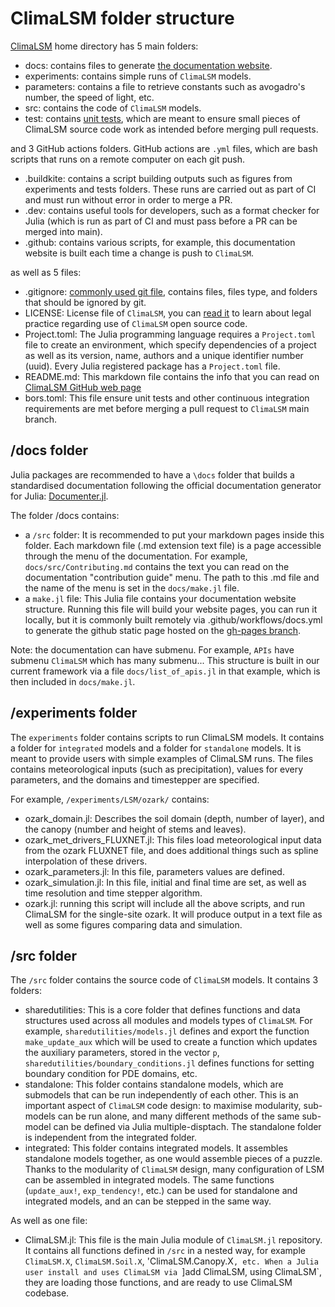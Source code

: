 # ClimaLSM folder structure

[ClimaLSM](https://github.com/CliMA/ClimaLSM.jl) home directory has 5 main folders:

- docs: contains files to generate [the documentation website](clima.github.io/ClimaLSM.jl/).  
- experiments: contains simple runs of `ClimaLSM` models. 
- parameters: contains a file to retrieve constants such as avogadro's number, the speed of light, etc. 
- src: contains the code of `ClimaLSM` models. 
- test: contains [unit tests](https://en.wikipedia.org/wiki/Unit_testing), which are meant to ensure small pieces of ClimaLSM source code work as intended before merging pull requests.

and 3 GitHub actions folders. GitHub actions are `.yml` files, which are bash scripts that runs on a remote computer on each git push. 
- .buildkite: contains a script building outputs such as figures from experiments and tests folders. These runs are carried out as part of CI and must run without error in order to merge a PR. 
- .dev: contains useful tools for developers, such as a format checker for Julia (which is run as part of CI and must pass before a PR can be merged into main). 
- .github: contains various scripts, for example, this documentation website is built each time a change is push to `ClimaLSM`. 

as well as 5 files:
- .gitignore: [commonly used git file](https://git-scm.com/docs/gitignore), contains files, files type, and folders that should be ignored by git. 
- LICENSE: License file of `ClimaLSM`, you can [read it](https://github.com/CliMA/ClimaLSM.jl/blob/main/LICENSE) to learn about legal practice regarding use of `ClimaLSM` open source code. 
- Project.toml: The Julia programming language requires a `Project.toml` file to create an environment, which specify dependencies of a project as well as its version, name, authors and a unique identifier number (uuid). Every Julia registered package has a `Project.toml` file. 
- README.md: This markdown file contains the info that you can read on [ClimaLSM GitHub web page](https://github.com/CliMA/ClimaLSM.jl)
- bors.toml: This file ensure unit tests and other continuous integration requirements are met before merging a pull request to `ClimaLSM` main branch. 

## /docs folder

Julia packages are recommended to have a `\docs` folder that builds a standardised documentation following the official documentation generator for Julia: [Documenter.jl](https://documenter.juliadocs.org/stable/).

The folder /docs contains:
- a `/src` folder: It is recommended to put your markdown pages inside this folder. Each markdown file (.md extension text file) is a page accessible through the menu of the documentation. For example, `docs/src/Contributing.md` contains the text you can read on the documentation "contribution guide" menu. The path to this .md file and the name of the menu is set in the `docs/make.jl` file. 
- a `make.jl` file: This Julia file contains your documentation website structure. Running this file will build your website pages, you can run it locally, but it is commonly built remotely via .github/workflows/docs.yml to generate the github static page hosted on the [gh-pages branch](https://github.com/CliMA/ClimaLSM.jl/tree/gh-pages). 

Note: the documentation can have submenu. For example, `APIs` have submenu `ClimaLSM` which has many submenu... This structure is built in our current framework via a file `docs/list_of_apis.jl` in that example, which is then included in `docs/make.jl`.   

## /experiments folder

The `experiments` folder contains scripts to run ClimaLSM models. It contains a folder for `integrated` models and a folder for `standalone` models. It is meant to provide users with simple examples of ClimaLSM runs. The files contains meteorological inputs (such as precipitation), values for every parameters, and the domains and timestepper are specified. 

For example, `/experiments/LSM/ozark/` contains:
- ozark_domain.jl: Describes the soil domain (depth, number of layer), and the canopy (number and height of stems and leaves).
- ozark_met_drivers_FLUXNET.jl: This files load meteorological input data from the ozark FLUXNET file, and does additional things such as spline interpolation of these drivers.
- ozark_parameters.jl: In this file, parameters values are defined. 
- ozark_simulation.jl: In this file, initial and final time are set, as well as time resolution and time stepper algorithm. 
- ozark.jl: running this script will include all the above scripts, and run ClimaLSM for the single-site ozark. It will produce output in a text file as well as some figures comparing data and simulation.

## /src folder

The `/src` folder contains the source code of `ClimaLSM` models. It contains 3 folders:
- sharedutilities: This is a core folder that defines functions and data structures used across all modules and models types of `ClimaLSM`. For example, `sharedutilities/models.jl` defines and export the function `make_update_aux` which will be used to create a function which updates the auxiliary parameters, stored in the vector `p`, `sharedutilities/boundary_conditions.jl` defines functions for setting boundary condition for PDE domains, etc.
- standalone: This folder contains standalone models, which are submodels that can be run independently of each other. This is an important aspect of `ClimaLSM` code design: to maximise modularity, sub-models can be run alone, and many different methods of the same sub-model can be defined via Julia multiple-disptach. The standalone folder is independent from the integrated folder. 
- integrated: This folder contains integrated models. It assembles standalone models together, as one would assemble pieces of a puzzle. Thanks to the modularity of `ClimaLSM` design, many configuration of LSM can be assembled in integrated models. The same functions (`update_aux!`, `exp_tendency!`, etc.) can be used for standalone and integrated models, and an can be stepped  in the same way.

As well as one file:
- ClimaLSM.jl: This file is the main Julia module of `ClimaLSM.jl` repository. It contains all functions defined in `/src` in a nested way, for example `ClimaLSM.X`, `ClimaLSM.Soil.X`, 'ClimaLSM.Canopy.X`, etc. When a Julia user install and uses ClimaLSM via `]add ClimaLSM, using ClimaLSM`, they are loading those functions, and are ready to use ClimaLSM codebase. 
